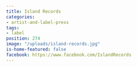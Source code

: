 ```yaml
---
title: Island Records
categories:
- artist-and-label-press
tags:
- label
position: 274
image: "/uploads/island-records.jpg"
is-home-featured: false
facebook: https://www.facebook.com/IslandRecords
---
```


